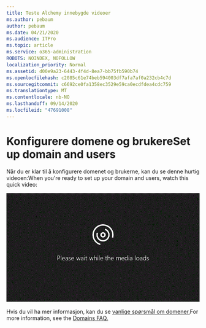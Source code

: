 ```yaml
---
title: Teste Alchemy innebygde videoer
ms.author: pebaum
author: pebaum
ms.date: 04/21/2020
ms.audience: ITPro
ms.topic: article
ms.service: o365-administration
ROBOTS: NOINDEX, NOFOLLOW
localization_priority: Normal
ms.assetid: d00e9a23-6443-4f4d-8ea7-bb75fb590b74
ms.openlocfilehash: c2085c61e74beb594003df7afa7af0a232cb4c7d
ms.sourcegitcommit: c6692ce0fa1358ec3529e59ca0ecdfdea4cdc759
ms.translationtype: MT
ms.contentlocale: nb-NO
ms.lasthandoff: 09/14/2020
ms.locfileid: "47691008"
---
```

# <a name="set-up-domain-and-users"></a><span data-ttu-id="75f13-102">Konfigurere domene og brukere</span><span class="sxs-lookup"><span data-stu-id="75f13-102">Set up domain and users</span></span>

<span data-ttu-id="75f13-103">Når du er klar til å konfigurere domenet og brukerne, kan du se denne hurtig videoen:</span><span class="sxs-lookup"><span data-stu-id="75f13-103">When you're ready to set up your domain and users, watch this quick video:</span></span>
  
![Nett leseren din støtter ikke video.](media/MSN_Video_Widget.gif)
  
<span data-ttu-id="75f13-106">Hvis du vil ha mer informasjon, kan du se [vanlige spørsmål om domener.](https://docs.microsoft.com/microsoft-365/admin/setup/domains-faq)</span><span class="sxs-lookup"><span data-stu-id="75f13-106">For more information, see the [Domains FAQ.](https://docs.microsoft.com/microsoft-365/admin/setup/domains-faq)</span></span>